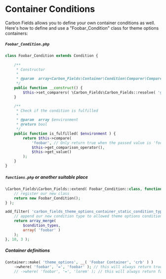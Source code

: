 # Container Conditions

Carbon Fields allows you to define your own container conditions as well. Here's how to define and use a "Foobar_Condition" class for theme options containers:

##### `Foobar_Condition.php`
```php
class Foobar_Condition extends Condition {
    
    /**
     * Constructor
     *
     * @param  array<Carbon_Fields\Container\Condition\Comparer\Comparer> $comparers
     */
    public function __construct() {
        $this->set_comparers( \Carbon_Fields\Carbon_Fields::resolve( 'generic', 'container_condition_comparer_collections' ) );
    }

    /**
     * Check if the condition is fulfilled
     * 
     * @param  array $environment
     * @return bool
     */
    public function is_fulfilled( $environment ) {
        return $this->compare(
            'foobar', // Only return true when the passed value is 'foobar'
            $this->get_comparison_operator(),
            $this->get_value()
        );
    }
}
```

##### `functions.php` or another suitable place
```php
\Carbon_Fields\Carbon_Fields::extend( Foobar_Condition::class, function( $container ) {
    // register our new class
    return new Foobar_Condition();
} );

add_filter( 'carbon_fields_theme_options_container_static_condition_types', function( $condition_types, $container_type, $container ) {
    // append our new condition type to allowed theme options conditions
    return array_merge(
        $condition_types,
        array( 'foobar' )
    );
}, 10, 3 );
```

##### Container definitions
```php
Container::make( 'theme_options', __( 'Foobar Container', 'crb' ) )
    ->where( 'foobar', '=', 'foobar' ); // this will always return true
    // ->where( 'foobar', '=', 'lorem' ); // this will always return false
```